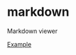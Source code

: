 # markdown
Markdown viewer

[Example](https://luiscastro193.github.io/markdown/#markdown/README.md)
